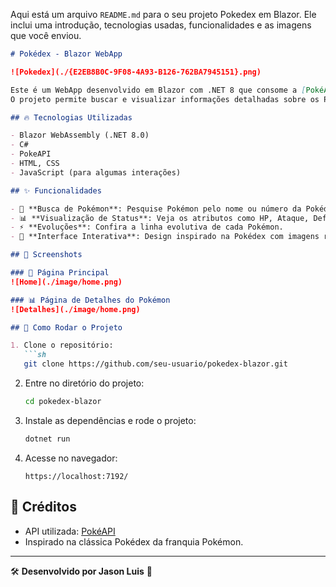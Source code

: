 Aqui está um arquivo `README.md` para o seu projeto Pokedex em Blazor. Ele inclui uma introdução, tecnologias usadas, funcionalidades e as imagens que você enviou.  

```markdown
# Pokédex - Blazor WebApp

![Pokedex](./{E2EB8B0C-9F08-4A93-B126-762BA7945151}.png)

Este é um WebApp desenvolvido em Blazor com .NET 8 que consome a [PokéAPI](https://pokeapi.co/).  
O projeto permite buscar e visualizar informações detalhadas sobre os Pokémon, incluindo seus status, habilidades e evoluções.

## 🔥 Tecnologias Utilizadas

- Blazor WebAssembly (.NET 8.0)
- C#
- PokeAPI
- HTML, CSS
- JavaScript (para algumas interações)

## ✨ Funcionalidades

- 📌 **Busca de Pokémon**: Pesquise Pokémon pelo nome ou número da Pokédex.
- 📊 **Visualização de Status**: Veja os atributos como HP, Ataque, Defesa, Velocidade, etc.
- ⚡ **Evoluções**: Confira a linha evolutiva de cada Pokémon.
- 🎨 **Interface Interativa**: Design inspirado na Pokédex com imagens retrô dos Pokémon.

## 📸 Screenshots

### 📌 Página Principal
![Home](./image/home.png)

### 📊 Página de Detalhes do Pokémon
![Detalhes](./image/home.png)

## 🚀 Como Rodar o Projeto

1. Clone o repositório:
   ```sh
   git clone https://github.com/seu-usuario/pokedex-blazor.git
   ```
2. Entre no diretório do projeto:
   ```sh
   cd pokedex-blazor
   ```
3. Instale as dependências e rode o projeto:
   ```sh
   dotnet run
   ```
4. Acesse no navegador:
   ```
   https://localhost:7192/
   ```

## 📌 Créditos

- API utilizada: [PokéAPI](https://pokeapi.co/)
- Inspirado na clássica Pokédex da franquia Pokémon.

---

🛠️ **Desenvolvido por Jason Luis** 🚀
```
